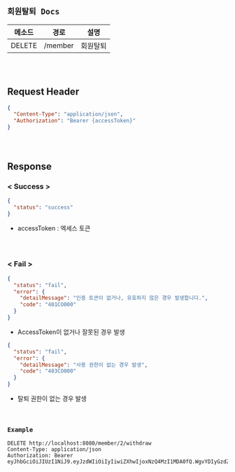 ## `회원탈퇴 Docs`

| 메소드    | 경로      | 설명   |
|--------|---------|------|
| DELETE | /member | 회원탈퇴 |

### ㅤ
## Request Header

```json
{
  "Content-Type": "application/json",
  "Authorization": "Bearer {accessToken}"
}
```

#### ㅤ
## Response

### < Success >
```json
{
  "status": "success"
}
```

* accessToken : 엑세스 토큰

#### ㅤ
### < Fail >

```json
{
  "status": "fail",
  "error": {
    "detailMessage": "인증 토큰이 없거나, 유효하지 않은 경우 발생합니다.",
    "code": "401CO000"
  }
}
```

- AccessToken이 없거나 잘못된 경우 발생

```json
{
  "status": "fail",
  "error": {
    "detailMessage": "사용 권한이 없는 경우 발생",
    "code": "403CO000"
  }
}
```

- 탈퇴 권한이 없는 경우 발생

<br>

### `Example`

```http request
DELETE http://localhost:8080/member/2/withdraw
Content-Type: application/json
Authorization: Bearer eyJhbGciOiJIUzI1NiJ9.eyJzdWIiOiIyIiwiZXhwIjoxNzQ4MzI1MDA0fQ.WgvYDIyGzdZFnuXzXklnI2pF4ekvjLqG3GspwWBgAj4
```